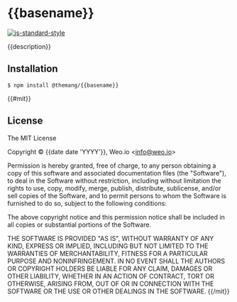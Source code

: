 
# {{basename}}

[![js-standard-style](https://img.shields.io/badge/code%20style-standard-brightgreen.svg?style=flat)](https://github.com/feross/standard)

{{description}}

## Installation

    $ npm install @themang/{{basename}}

{{#mit}}
## License

The MIT License

Copyright &copy; {{date date 'YYYY'}}, Weo.io &lt;info@weo.io&gt;

Permission is hereby granted, free of charge, to any person obtaining a copy of this software and associated documentation files (the "Software"), to deal in the Software without restriction, including without limitation the rights to use, copy, modify, merge, publish, distribute, sublicense, and/or sell copies of the Software, and to permit persons to whom the Software is furnished to do so, subject to the following conditions:

The above copyright notice and this permission notice shall be included in all copies or substantial portions of the Software.

THE SOFTWARE IS PROVIDED "AS IS", WITHOUT WARRANTY OF ANY KIND, EXPRESS OR IMPLIED, INCLUDING BUT NOT LIMITED TO THE WARRANTIES OF MERCHANTABILITY, FITNESS FOR A PARTICULAR PURPOSE AND NONINFRINGEMENT. IN NO EVENT SHALL THE AUTHORS OR COPYRIGHT HOLDERS BE LIABLE FOR ANY CLAIM, DAMAGES OR OTHER LIABILITY, WHETHER IN AN ACTION OF CONTRACT, TORT OR OTHERWISE, ARISING FROM, OUT OF OR IN CONNECTION WITH THE SOFTWARE OR THE USE OR OTHER DEALINGS IN THE SOFTWARE.
{{/mit}}
